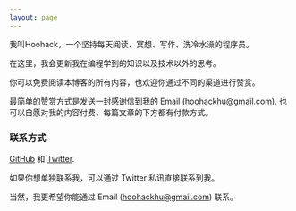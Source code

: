 ```yaml
---
layout: page
---
```


我叫Hoohack，一个坚持每天阅读、冥想、写作、洗冷水澡的程序员。

在这里，我会更新我在编程学到的知识以及技术以外的思考。

你可以免费阅读本博客的所有内容，也欢迎你通过不同的渠道进行赞赏。

最简单的赞赏方式是发送一封感谢信到我的 Email (hoohackhu@gmail.com). 也可以自愿对我的内容付费，每篇文章的下方都有付款方式。

### 联系方式

[GitHub](https://github.com/hoohack) 和 [Twitter](https://twitter.com/hoohack_). 

如果你想单独联系我，可以通过 Twitter 私讯直接联系到我。

当然，我更希望你能通过 Email (hoohackhu@gmail.com) 联系。

